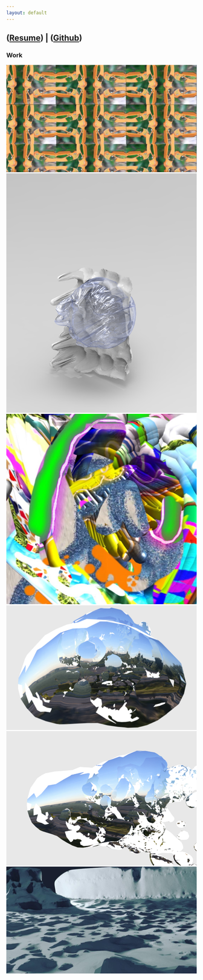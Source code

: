 ```yaml
---
layout: default
---
```

## ([Resume](http://cwmart.in/Resume.pdf)) | ([Github](http://github.com/ChristopherWMartin/))

### Work

<img src="img/0.png">
<img src="img/1.png">
<img src="img/2.jpg">
<img src="img/3.png">
<img src="img/4.png">
<img src="img/5.jpg">
